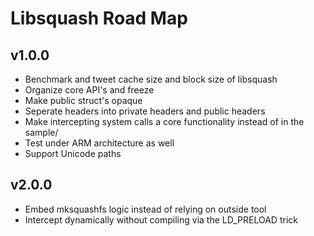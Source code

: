# Libsquash Road Map

## v1.0.0

- Benchmark and tweet cache size and block size of libsquash
- Organize core API's and freeze
- Make public struct's opaque
- Seperate headers into private headers and public headers
- Make intercepting system calls a core functionality instead of in the sample/
- Test under ARM architecture as well
- Support Unicode paths

## v2.0.0

- Embed mksquashfs logic instead of relying on outside tool
- Intercept dynamically without compiling via the LD_PRELOAD trick
